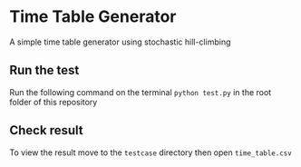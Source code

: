 # Time Table Generator

A simple time table generator using stochastic hill-climbing

## Run the test

Run the following command on the terminal `python test.py` in the root folder of this repository

## Check result

To view the result move to the `testcase` directory then open `time_table.csv`


